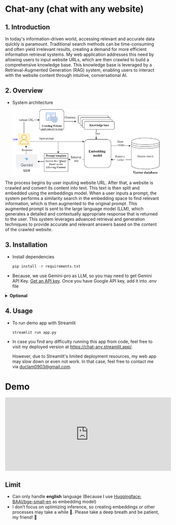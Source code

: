 # Chat-any (chat with any website)

## 1. Introduction

In today's information-driven world, accessing relevant and accurate data quickly is paramount. Traditional search methods can be time-consuming and often yield irrelevant results, creating a demand for more efficient information retrieval systems. My web application addresses this need by allowing users to input website URLs, which are then crawled to build a comprehensive knowledge base. This knowledge base is leveraged by a Retrieval-Augmented Generation (RAG) system, enabling users to interact with the website content through intuitive, conversational AI.

## 2. Overview

- System architecture
    
    ![system-architecture.drawio.png](./asset/system-architecture.png)
    

The process begins by user inputing website URL. After that, a website is crawled and convert its content into text. This text is then split and embedded using the embeddings model. When a user inputs a prompt, the system performs a similarity search in the embedding space to find relevant information, which is then augmented to the original prompt. This augmented prompt is sent to the large language model (LLM), which generates a detailed and contextually appropriate response that is returned to the user. This system leverages advanced retrieval and generation techniques to provide accurate and relevant answers based on the content of the crawled website.

## 3. Installation

- Install dependencies
    
    ```python
    pip install -r requirements.txt 
    ```
    
- Because, we use Gemini-pro as LLM, so you may need to get Gemini API Key. [Get an API key](https://makersuite.google.com/app/apikey). Once you have Google API key, add it into .env file

<details><summary><b>Optional</b></summary>
    <ul>
    <li>Caching embedding model</li>
        <ul>
            <li>Make <code>weights/</code> and move into the directory:
            <pre><code>!git lfs install
!git clone https://huggingface.co/BAAI/bge-small-en</code></pre>
            </li>
        </ul>
    <li><code>cd ..</code> to move back to the previous directory</li>
    <li>Now, uncomment <code># os.environ["HF_HOME"] = "/workspaces/chat-any/weights"</code> line in <code>app.py</code></li>
    </ul>
</details>


## 4. Usage

- To run demo app with Streamlit
    
    ```python
    streamlit run app.py
    ```
- In case you find any difficulty running this app from code, feel free to visit my deployed version at https://chat-any.streamlit.app/.
    
    However, due to Streamlit's limited deployment resources, my web app may slow down or even not work. In that case, feel free to contact me via duclam0903@gmail.com.

# Demo

<iframe width="541" height="240" src="https://www.youtube.com/embed/8gFe_jw_onQ" title="Chat with website" frameborder="0" allow="accelerometer; autoplay; clipboard-write; encrypted-media; gyroscope; picture-in-picture; web-share" referrerpolicy="strict-origin-when-cross-origin" allowfullscreen></iframe>

## Limit

- Can only handle **english** language (Because I use [Huggingface: BAAI/bge-small-en](https://huggingface.co/BAAI/bge-small-en) as embedding model)
- I don’t focus on optimizing inference, so creating embeddings or other processes may take a while 🐢. Please take a deep breath and be patient, my friend! 🙏